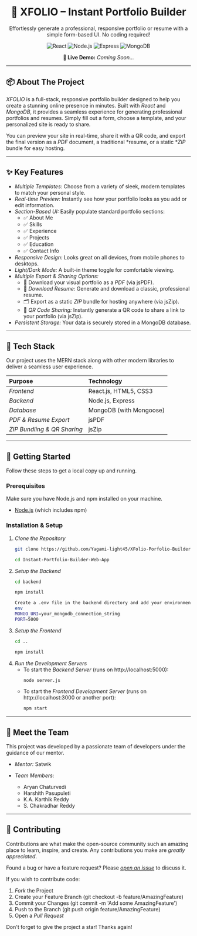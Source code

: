 <h1 align="center">
  🚀 XFOLIO – Instant Portfolio Builder
</h1>

<p align="center">
  Effortlessly generate a professional, responsive portfolio or resume with a simple form-based UI. No coding required!
</p>

<p align="center">
  <img src="https://img.shields.io/badge/React-20232A?style=for-the-badge&logo=react&logoColor=61DAFB" alt="React">
  <img src="https://img.shields.io/badge/Node.js-339933?style=for-the-badge&logo=nodedotjs&logoColor=white" alt="Node.js">
  <img src="https://img.shields.io/badge/Express.js-000000?style=for-the-badge&logo=express&logoColor=white" alt="Express">
  <img src="https://img.shields.io/badge/MongoDB-4EA94B?style=for-the-badge&logo=mongodb&logoColor=white" alt="MongoDB">
</p>

<p align="center">
  <strong>🔗 Live Demo:</strong> <em>Coming Soon...</em>
</p>

---

## 📦 About The Project

*XFOLIO* is a full-stack, responsive portfolio builder designed to help you create a stunning online presence in minutes. Built with *React* and *MongoDB*, it provides a seamless experience for generating professional portfolios and resumes. Simply fill out a form, choose a template, and your personalized site is ready to share.

You can preview your site in real-time, share it with a QR code, and export the final version as a *PDF* document, a traditional *resume, or a static **ZIP* bundle for easy hosting.

---

## ✨ Key Features

* *Multiple Templates:* Choose from a variety of sleek, modern templates to match your personal style.
* *Real-time Preview:* Instantly see how your portfolio looks as you add or edit information.
* *Section-Based UI:* Easily populate standard portfolio sections:
    * ✅ About Me
    * ✅ Skills
    * ✅ Experience
    * ✅ Projects
    * ✅ Education
    * ✅ Contact Info
* *Responsive Design:* Looks great on all devices, from mobile phones to desktops.
* *Light/Dark Mode:* A built-in theme toggle for comfortable viewing.
* *Multiple Export & Sharing Options:*
    * 📄 Download your visual portfolio as a *PDF* (via jsPDF).
    * 📝 *Download Resume:* Generate and download a classic, professional resume.
    * 🗂 Export as a static *ZIP* bundle for hosting anywhere (via jsZip).
    * 🔗 *QR Code Sharing:* Instantly generate a QR code to share a link to your portfolio (via jsZip).
* *Persistent Storage:* Your data is securely stored in a MongoDB database.

---

## 🔧 Tech Stack

Our project uses the MERN stack along with other modern libraries to deliver a seamless user experience.

| Purpose | Technology |
| :--- | :--- |
| *Frontend* | React.js, HTML5, CSS3 |
| *Backend* | Node.js, Express |
| *Database* | MongoDB (with Mongoose) |
| *PDF & Resume Export* | jsPDF |
| *ZIP Bundling & QR Sharing*| jsZip |

---

## 🚀 Getting Started

Follow these steps to get a local copy up and running.

### Prerequisites

Make sure you have Node.js and npm installed on your machine.
* [Node.js](https://nodejs.org/) (which includes npm)

### Installation & Setup

1.  *Clone the Repository*
    ```bash
    git clone https://github.com/Yagami-light45/XFolio-Porfolio-Builder.git

    cd Instant-Portfolio-Builder-Web-App
    

2.  *Setup the Backend*
    ```bash
    cd backend

    npm install
    
    Create a .env file in the backend directory and add your environment variables:
    env
    MONGO_URI=your_mongodb_connection_string
    PORT=5000
    

3.  *Setup the Frontend*
    ```bash
    cd ..

    npm install
    

4.  *Run the Development Servers*
    * To start the *Backend Server* (runs on http://localhost:5000):
        ```bash
        node server.js
        
    * To start the *Frontend Development Server* (runs on http://localhost:3000 or another port):
        ```bash
        npm start
        

---

## 👥 Meet the Team

This project was developed by a passionate team of developers under the guidance of our mentor.

* *Mentor:* Satwik
 
* *Team Members:*
    * Aryan Chaturvedi
    * Harshith Pasupuleti
    * K.A. Karthik Reddy
    * S. Chakradhar Reddy

---

## 🤝 Contributing

Contributions are what make the open-source community such an amazing place to learn, inspire, and create. Any contributions you make are *greatly appreciated*.

Found a bug or have a feature request? Please *[open an issue](https://github.com/Yagami-light45/Instant-Portfolio-Builder-Web-App/issues)* to discuss it.

If you wish to contribute code:
1.  *Fork* the Project
2.  Create your Feature Branch (git checkout -b feature/AmazingFeature)
3.  Commit your Changes (git commit -m 'Add some AmazingFeature')
4.  Push to the Branch (git push origin feature/AmazingFeature)
5.  Open a *Pull Request*

Don't forget to give the project a star! Thanks again!